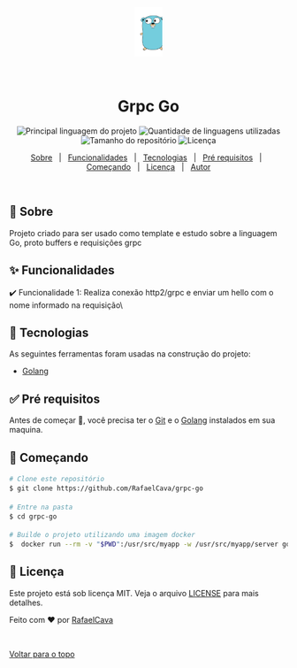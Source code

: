 <div align="center" id="top"> 
  <img src="./assets/golang-gopher.svg" alt="Grpc Go" width="50" />

  &#xa0;

  <!-- <a href="https://grpcgo.netlify.com">Demo</a> -->
</div>

<h1 align="center">Grpc Go</h1>

<p align="center">
  <img alt="Principal linguagem do projeto" src="https://img.shields.io/github/languages/top/RafaelCava/grpc-go?color=56BEB8">

  <img alt="Quantidade de linguagens utilizadas" src="https://img.shields.io/github/languages/count/RafaelCava/grpc-go?color=56BEB8">

  <img alt="Tamanho do repositório" src="https://img.shields.io/github/repo-size/RafaelCava/grpc-go?color=56BEB8">

  <img alt="Licença" src="https://img.shields.io/github/license/RafaelCava/grpc-go?color=56BEB8">

  <!-- <img alt="Github issues" src="https://img.shields.io/github/issues/RafaelCava/grpc-go?color=56BEB8" /> -->

  <!-- <img alt="Github forks" src="https://img.shields.io/github/forks/RafaelCava/grpc-go?color=56BEB8" /> -->

  <!-- <img alt="Github stars" src="https://img.shields.io/github/stars/RafaelCava/grpc-go?color=56BEB8" /> -->
</p>

<!-- Status -->

<!-- <h4 align="center"> 
	🚧  Grpc Go 🚀 Em construção...  🚧
</h4> 

<hr> -->

<p align="center">
  <a href="#dart-sobre">Sobre</a> &#xa0; | &#xa0; 
  <a href="#sparkles-funcionalidades">Funcionalidades</a> &#xa0; | &#xa0;
  <a href="#rocket-tecnologias">Tecnologias</a> &#xa0; | &#xa0;
  <a href="#white_check_mark-pré-requisitos">Pré requisitos</a> &#xa0; | &#xa0;
  <a href="#checkered_flag-começando">Começando</a> &#xa0; | &#xa0;
  <a href="#memo-licença">Licença</a> &#xa0; | &#xa0;
  <a href="https://github.com/RafaelCava" target="_blank">Autor</a>
</p>

<br>

## :dart: Sobre ##

Projeto criado para ser usado como template e estudo sobre a linguagem Go, proto buffers e requisições grpc

## :sparkles: Funcionalidades ##

:heavy_check_mark: Funcionalidade 1: Realiza conexão http2/grpc e enviar um hello com o nome informado na requisição\

## :rocket: Tecnologias ##

As seguintes ferramentas foram usadas na construção do projeto:

- [Golang](https://go.dev/)

## :white_check_mark: Pré requisitos ##

Antes de começar :checkered_flag:, você precisa ter o [Git](https://git-scm.com) e o [Golang](https://go.dev/) instalados em sua maquina.

## :checkered_flag: Começando ##

```bash
# Clone este repositório
$ git clone https://github.com/RafaelCava/grpc-go

# Entre na pasta
$ cd grpc-go

# Builde o projeto utilizando uma imagem docker 
$  docker run --rm -v "$PWD":/usr/src/myapp -w /usr/src/myapp/server golang:1.18 go build -v
```

## :memo: Licença ##

Este projeto está sob licença MIT. Veja o arquivo [LICENSE](LICENSE.md) para mais detalhes.


Feito com :heart: por <a href="https://github.com/RafaelCava" target="_blank">RafaelCava</a>

&#xa0;

<a href="#top">Voltar para o topo</a>
